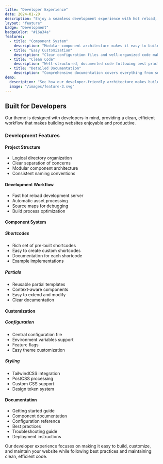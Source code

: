 ```yaml
---
title: "Developer Experience"
date: 2024-01-20
description: "Enjoy a seamless development experience with hot reload, component-based architecture, and clean, maintainable code."
layout: "feature"
badge: "Development"
badgeColor: "#16a34a"
features:
  - title: "Component System"
    description: "Modular component architecture makes it easy to build and maintain your website. Reuse components across pages while maintaining consistency."
  - title: "Easy Customization"
    description: "Clear configuration files and well-organized code make it simple to customize any aspect of your site. No deep Hugo knowledge required."
  - title: "Clean Code"
    description: "Well-structured, documented code following best practices. Makes maintenance and updates straightforward for any developer."
  - title: "Detailed Documentation"
    description: "Comprehensive documentation covers everything from setup to advanced customization. Includes examples and best practices."
demo:
  description: "See how our developer-friendly architecture makes building websites a breeze."
  image: "/images/feature-3.svg"
---
```


## Built for Developers

Our theme is designed with developers in mind, providing a clean, efficient workflow that makes building websites enjoyable and productive.

### Development Features

#### Project Structure
- Logical directory organization
- Clear separation of concerns
- Modular component architecture
- Consistent naming conventions

#### Development Workflow
- Fast hot reload development server
- Automatic asset processing
- Source maps for debugging
- Build process optimization

#### Component System

##### Shortcodes
- Rich set of pre-built shortcodes
- Easy to create custom shortcodes
- Documentation for each shortcode
- Example implementations

##### Partials
- Reusable partial templates
- Context-aware components
- Easy to extend and modify
- Clear documentation

#### Customization

##### Configuration
- Central configuration file
- Environment variables support
- Feature flags
- Easy theme customization

##### Styling
- TailwindCSS integration
- PostCSS processing
- Custom CSS support
- Design token system

#### Documentation
- Getting started guide
- Component documentation
- Configuration reference
- Best practices
- Troubleshooting guide
- Deployment instructions

Our developer experience focuses on making it easy to build, customize, and maintain your website while following best practices and maintaining clean, efficient code.
